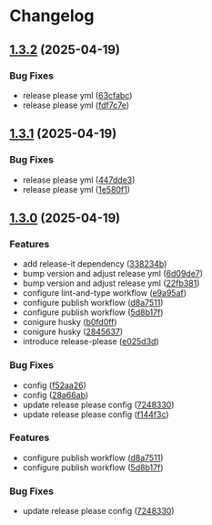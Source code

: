 # Changelog

## [1.3.2](https://github.com/L-Qun/mcp-testing-framework/compare/v1.3.1...v1.3.2) (2025-04-19)


### Bug Fixes

* release please yml ([63cfabc](https://github.com/L-Qun/mcp-testing-framework/commit/63cfabc93ebc2cda5696b579ee202b9f270830ec))
* release please yml ([fdf7c7e](https://github.com/L-Qun/mcp-testing-framework/commit/fdf7c7e85728dfba69c032f4a5ecef54d59a9350))

## [1.3.1](https://github.com/L-Qun/mcp-testing-framework/compare/v1.3.0...v1.3.1) (2025-04-19)


### Bug Fixes

* release please yml ([447dde3](https://github.com/L-Qun/mcp-testing-framework/commit/447dde35fc3bcdec83e3db9531b57ccec34cad47))
* release please yml ([1e580f1](https://github.com/L-Qun/mcp-testing-framework/commit/1e580f1ba7c35d89713166de9c8ce617a01524d1))

## [1.3.0](https://github.com/L-Qun/mcp-testing-framework/compare/v1.2.1...v1.3.0) (2025-04-19)


### Features

* add release-it dependency ([338234b](https://github.com/L-Qun/mcp-testing-framework/commit/338234b83335371def24c5e669e8c2443353bfa5))
* bump version and adjust release yml ([6d09de7](https://github.com/L-Qun/mcp-testing-framework/commit/6d09de7a08f3a7c26577bedfeab12f5a747ff59f))
* bump version and adjust release yml ([22fb381](https://github.com/L-Qun/mcp-testing-framework/commit/22fb381b5260ef459d3fd76ac7cacdf3bb9ca698))
* configure lint-and-type workflow ([e9a95af](https://github.com/L-Qun/mcp-testing-framework/commit/e9a95af36667a5e0c914acaef33c824c90c66f89))
* configure publish workflow ([d8a7511](https://github.com/L-Qun/mcp-testing-framework/commit/d8a75115c38684db114ac454cfd820a0bd96f0f3))
* configure publish workflow ([5d8b17f](https://github.com/L-Qun/mcp-testing-framework/commit/5d8b17f3f3be14b1b7837e038bafab6885195c2c))
* conigure husky ([b0fd0ff](https://github.com/L-Qun/mcp-testing-framework/commit/b0fd0ff4db09e4e2e29fd92a572cbcc19627122b))
* conigure husky ([2845637](https://github.com/L-Qun/mcp-testing-framework/commit/284563721ce137e7883e3c0e98ac33fc37d5063d))
* introduce release-please ([e025d3d](https://github.com/L-Qun/mcp-testing-framework/commit/e025d3d0d65ceea7f58ad225392c05815cdb3687))


### Bug Fixes

* config ([f52aa26](https://github.com/L-Qun/mcp-testing-framework/commit/f52aa2681d360aefe0a642e2d2bdbecf74adf48f))
* config ([28a66ab](https://github.com/L-Qun/mcp-testing-framework/commit/28a66ab6ab3cc4812c500729b432294f0798b7ac))
* update release please config ([7248330](https://github.com/L-Qun/mcp-testing-framework/commit/7248330446e31d4930bef7e9f2f67621b67e2fa8))
* update release please config ([f144f3c](https://github.com/L-Qun/mcp-testing-framework/commit/f144f3c79ade7396605af8297af6284a4d9088ed))

### Features

- configure publish workflow ([d8a7511](https://github.com/L-Qun/mcp-testing-framework/commit/d8a75115c38684db114ac454cfd820a0bd96f0f3))
- configure publish workflow ([5d8b17f](https://github.com/L-Qun/mcp-testing-framework/commit/5d8b17f3f3be14b1b7837e038bafab6885195c2c))

### Bug Fixes

- update release please config ([7248330](https://github.com/L-Qun/mcp-testing-framework/commit/7248330446e31d4930bef7e9f2f67621b67e2fa8))
